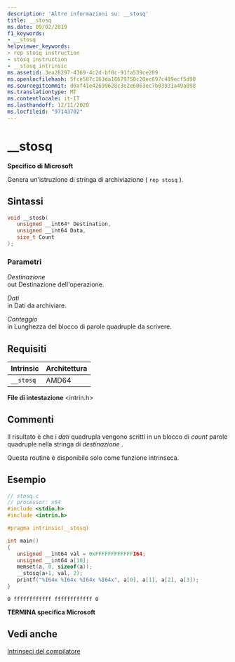 ```yaml
---
description: 'Altre informazioni su: __stosq'
title: __stosq
ms.date: 09/02/2019
f1_keywords:
- __stosq
helpviewer_keywords:
- rep stosq instruction
- stosq instruction
- __stosq intrinsic
ms.assetid: 3ea28297-4369-4c2d-bf0c-91fa539ce209
ms.openlocfilehash: 5fce587c163da18679750c20ec697c489ecf5d90
ms.sourcegitcommit: d6af41e42699628c3e2e6063ec7b03931a49a098
ms.translationtype: MT
ms.contentlocale: it-IT
ms.lasthandoff: 12/11/2020
ms.locfileid: "97143702"
---
```

# <a name="__stosq"></a>__stosq

**Specifico di Microsoft**

Genera un'istruzione di stringa di archiviazione ( `rep stosq` ).

## <a name="syntax"></a>Sintassi

```C
void __stosb(
   unsigned __int64* Destination,
   unsigned __int64 Data,
   size_t Count
);
```

### <a name="parameters"></a>Parametri

*Destinazione*\
out Destinazione dell'operazione.

*Dati*\
in Dati da archiviare.

*Conteggio*\
in Lunghezza del blocco di parole quadruple da scrivere.

## <a name="requirements"></a>Requisiti

|Intrinsic|Architettura|
|---------------|------------------|
|`__stosq`|AMD64|

**File di intestazione** \<intrin.h>

## <a name="remarks"></a>Commenti

Il risultato è che i *dati* quadrupla vengono scritti in un blocco di *count* parole quadruple nella stringa di *destinazione* .

Questa routine è disponibile solo come funzione intrinseca.

## <a name="example"></a>Esempio

```C
// stosq.c
// processor: x64
#include <stdio.h>
#include <intrin.h>

#pragma intrinsic(__stosq)

int main()
{
   unsigned __int64 val = 0xFFFFFFFFFFFFI64;
   unsigned __int64 a[10];
   memset(a, 0, sizeof(a));
   __stosq(a+1, val, 2);
   printf("%I64x %I64x %I64x %I64x", a[0], a[1], a[2], a[3]);
}
```

```Output
0 ffffffffffff ffffffffffff 0
```

**TERMINA specifica Microsoft**

## <a name="see-also"></a>Vedi anche

[Intrinseci del compilatore](../intrinsics/compiler-intrinsics.md)
